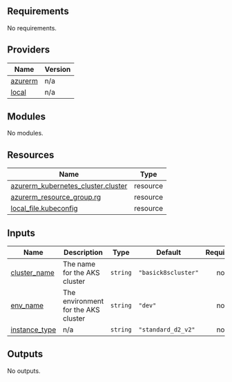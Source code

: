 <!-- BEGIN_TF_DOCS -->
## Requirements

No requirements.

## Providers

| Name | Version |
|------|---------|
| <a name="provider_azurerm"></a> [azurerm](#provider\_azurerm) | n/a |
| <a name="provider_local"></a> [local](#provider\_local) | n/a |

## Modules

No modules.

## Resources

| Name | Type |
|------|------|
| [azurerm_kubernetes_cluster.cluster](https://registry.terraform.io/providers/hashicorp/azurerm/latest/docs/resources/kubernetes_cluster) | resource |
| [azurerm_resource_group.rg](https://registry.terraform.io/providers/hashicorp/azurerm/latest/docs/resources/resource_group) | resource |
| [local_file.kubeconfig](https://registry.terraform.io/providers/hashicorp/local/latest/docs/resources/file) | resource |

## Inputs

| Name | Description | Type | Default | Required |
|------|-------------|------|---------|:--------:|
| <a name="input_cluster_name"></a> [cluster\_name](#input\_cluster\_name) | The name for the AKS cluster | `string` | `"basick8scluster"` | no |
| <a name="input_env_name"></a> [env\_name](#input\_env\_name) | The environment for the AKS cluster | `string` | `"dev"` | no |
| <a name="input_instance_type"></a> [instance\_type](#input\_instance\_type) | n/a | `string` | `"standard_d2_v2"` | no |

## Outputs

No outputs.
<!-- END_TF_DOCS -->